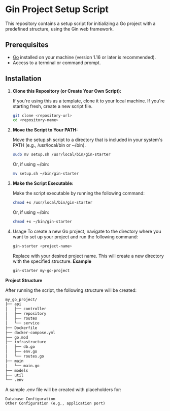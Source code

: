 # Gin Project Setup Script

This repository contains a setup script for initializing a Go project with a predefined structure, using the Gin web framework.

## Prerequisites

- [Go](https://golang.org/doc/install) installed on your machine (version 1.16 or later is recommended).
- Access to a terminal or command prompt.

## Installation

1. **Clone this Repository (or Create Your Own Script):**

   If you're using this as a template, clone it to your local machine. If you're starting fresh, create a new script file.

   ```bash
   git clone <repository-url>
   cd <repository-name>
   ```

2. **Move the Script to Your PATH:**

    Move the setup.sh script to a directory that is included in your system's PATH (e.g., /usr/local/bin or ~/bin).
    ```bash
    sudo mv setup.sh /usr/local/bin/gin-starter
    ```
    Or, if using ~/bin:
    ```bash
    mv setup.sh ~/bin/gin-starter
    ```

3. **Make the Script Executable:**

    Make the script executable by running the following command:
    ```bash
    chmod +x /usr/local/bin/gin-starter
    ```
    Or, if using ~/bin:
    ```bash
    chmod +x ~/bin/gin-starter
    ```

4. Usage
    To create a new Go project, navigate to the directory where you want to set up your project and run the following command:
    ```bash
    gin-starter <project-name>
    ```
    Replace <project-name> with your desired project name. This will create a new directory with the specified structure.
    **Example**
    ```bash
    gin-starter my-go-project
    ```

**Project Structure**

After running the script, the following structure will be created:
```bash
my_go_project/
├── api
│   ├── controller
│   ├── repository
│   ├── routes
│   └── service
├── Dockerfile
├── docker-compose.yml
├── go.mod
├── infrastructure
│   ├── db.go
│   ├── env.go
│   └── routes.go
├── main
│   └── main.go
├── models
├── util
└── .env
```

A sample .env file will be created with placeholders for:

    Database Configuration
    Other Configuration (e.g., application port)